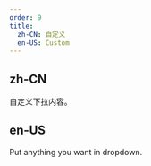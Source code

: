 ```yaml
---
order: 9
title:
  zh-CN: 自定义
  en-US: Custom
---
```


## zh-CN

自定义下拉内容。

## en-US

Put anything you want in dropdown.


